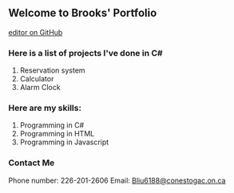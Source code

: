 ## Welcome to Brooks' Portfolio

[editor on GitHub](https://github.com/BrooksSnLiu/brookssnliu.github.io/edit/main/docs/index.md) 


### Here is a list of projects I've done in C#
1. Reservation system
2. Calculator
3. Alarm Clock

### Here are my skills:
1. Programming in C#
2. Programming in HTML
3. Programming in Javascript

### Contact Me
Phone number: 226-201-2606
Email: Bliu6188@conestogac.on.ca
